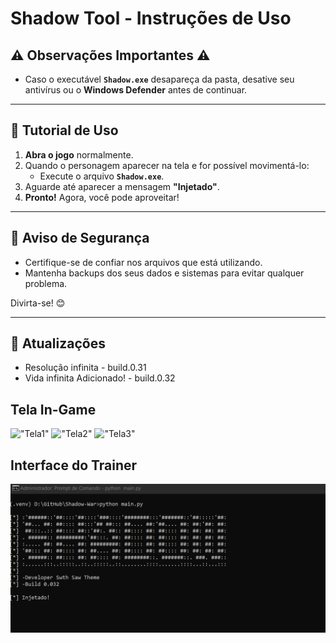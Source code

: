 
# Shadow Tool - Instruções de Uso

## ⚠️ Observações Importantes ⚠️

- Caso o executável **`Shadow.exe`** desapareça da pasta, desative seu antivírus ou o **Windows Defender** antes de continuar.

---

## 📜 Tutorial de Uso

1. **Abra o jogo** normalmente.
2. Quando o personagem aparecer na tela e for possível movimentá-lo:
   - Execute o arquivo **`Shadow.exe`**.
3. Aguarde até aparecer a mensagem **"Injetado"**.
4. **Pronto!** Agora, você pode aproveitar!

---

## 🚨 Aviso de Segurança

- Certifique-se de confiar nos arquivos que está utilizando.  
- Mantenha backups dos seus dados e sistemas para evitar qualquer problema.  

Divirta-se! 😊

---

## 📜 Atualizações

- Resolução infinita - build.0.31
- Vida infinita Adicionado! - build.0.32

## Tela In-Game
!["Tela1"](./imgs/tela.png)
!["Tela2"](./imgs/tela2.png)
!["Tela3"](./imgs/tela3.png)

## Interface do Trainer
!["Interface"](./imgs/cheat-interface.png)